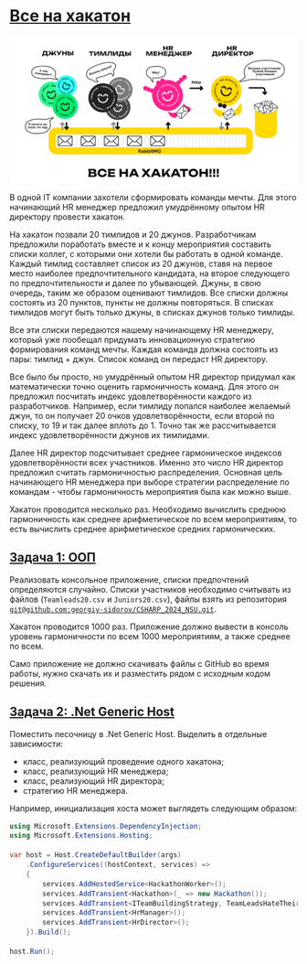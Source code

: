 # [Все на хакатон](https://sites.google.com/view/fitnsudotnet)

![Все на хакатон](assets/HackathonProblem.png "Все на хакатон")

В одной IT компании захотели сформировать команды мечты. Для этого начинающий HR менеджер предложил умудрённому опытом
HR директору провести хакатон.

На хакатон позвали 20 тимлидов и 20 джунов. Разработчикам предложили поработать вместе и к концу мероприятия составить
списки коллег, с которыми они хотели бы работать в одной команде. Каждый тимлид составляет список из 20 джунов, ставя на
первое место наиболее предпочтительного кандидата, на второе следующего по предпочтительности и далее по убывающей.
Джуны, в свою очередь, таким же образом оценивают тимлидов. Все списки должны состоять из 20 пунктов, пункты не должны
повторяться. В списках тимлидов могут быть только джуны, в списках джунов только тимлиды.

Все эти списки передаются нашему начинающему HR менеджеру, который уже пообещал придумать инновационную стратегию
формирования команд мечты. Каждая команда должна состоять из пары: тимлид + джун. Список команд он передаст HR
директору.

Все было бы просто, но умудрённый опытом HR директор придумал как математически точно оценить гармоничность команд. Для
этого он предложил посчитать индекс удовлетворённости каждого из разработчиков. Например, если тимлиду попался наиболее
желаемый джун, то он получает 20 очков удовлетворённости, если второй по списку, то 19 и так далее вплоть до 1. Точно
так же рассчитывается индекс удовлетворённости джунов их тимлидами.

Далее HR директор подсчитывает среднее гармоническое индексов удовлетворённости всех участников. Именно это число HR
директор предложил считать гармоничностью распределения. Основная цель начинающего HR менеджера при выборе стратегии
распределение по командам - чтобы гармоничность мероприятия была как можно выше.

Хакатон проводится несколько раз. Необходимо вычислить среднюю гармоничность как среднее арифметическое по всем
мероприятиям, то есть вычислить среднее арифметическое средних гармонических.

## [Задача 1: ООП](https://github.com/sysfutex/HackathonProblem/tree/task-1-oop)

Реализовать консольное приложение, списки предпочтений определяются случайно. Списки участников необходимо считывать из
файлов (`Teamleads20.csv` и `Juniors20.csv`), файлы взять из репозитория [
`git@github.com:georgiy-sidorov/CSHARP_2024_NSU.git`](https://github.com/georgiy-sidorov/CSHARP_2024_NSU).

Хакатон проводится 1000 раз. Приложение должно вывести в консоль уровень гармоничности по всем 1000 мероприятиям, а
также среднее по всем.

Само приложение не должно скачивать файлы с GitHub во время работы, нужно скачать их и разместить рядом с исходным кодом
решения.

## [Задача 2: .Net Generic Host](https://github.com/sysfutex/HackathonProblem/tree/task-2-dotnet-generic-host)

Поместить песочницу в .Net Generic Host. Выделить в отдельные зависимости:

* класс, реализующий проведение одного хакатона;
* класс, реализующий HR менеджера;
* класс, реализующий HR директора;
* стратегию HR менеджера.

Например, инициализация хоста может выглядеть следующим образом:

```csharp
using Microsoft.Extensions.DependencyInjection; 
using Microsoft.Extensions.Hosting; 

var host = Host.CreateDefaultBuilder(args) 
    .ConfigureServices((hostContext, services) => 
    { 
        services.AddHostedService<HackathonWorker>(); 
        services.AddTransient<Hackathon>(_ => new Hackathon()); 
        services.AddTransient<ITeamBuildingStrategy, TeamLeadsHateTheirJuniorsTeamBuildingStrategy>(); 
        services.AddTransient<HrManager>();
        services.AddTransient<HrDirector>(); 
  	}).Build(); 

host.Run(); 
```
